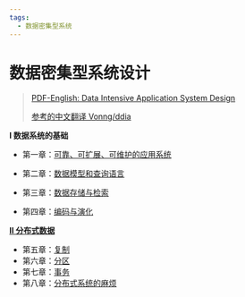 ```yaml
---
tags:
  - 数据密集型系统
---
```


# 数据密集型系统设计

> [PDF-English: Data Intensive Application System Design](https://www.alipan.com/s/2yoAdUwdtJ6)
>
> [参考的中文翻译 Vonng/ddia ](https://github.com/Vonng/ddia)



**I 数据系统的基础**

- 第一章：[可靠、可扩展、可维护的应用系统](./1_data_system_basic.md)

- 第二章：[数据模型和查询语言](./2_data_model_query_language.md)

- 第三章：[数据存储与检索](./3_data_store_and_search.md)

- 第四章：[编码与演化](./4_encoding_and_evolution.md)

**[II 分布式数据](./part2_distributed_data.md)**

- 第五章：[复制](./5_replication.md)
- 第六章：[分区](./6_partitions.md)
- 第七章：[事务](7_transaction.md)
- 第八章：[分布式系统的麻烦](./8_trouble_in_distributed_system.md)

